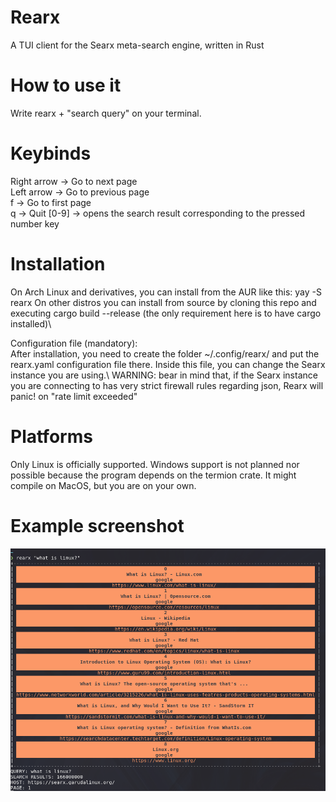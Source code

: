 # Rearx
A TUI client for the Searx meta-search engine, written in Rust

# How to use it
Write rearx + "search query" on your terminal.

# Keybinds
Right arrow -> Go to next page\
Left arrow -> Go to previous page\
f -> Go to first page\
q -> Quit
[0-9] -> opens the search result corresponding to the pressed number key


# Installation
On Arch Linux and derivatives, you can install from the AUR like this: yay -S rearx
On other distros you can install from source by cloning this repo and executing cargo build --release (the only requirement here is to have cargo installed)\

Configuration file (mandatory):\
After installation, you need to create the folder ~/.config/rearx/ and put the rearx.yaml configuration file there. Inside this file, you can change the Searx instance you are using.\ 
WARNING: bear in mind that, if the Searx instance you are connecting to has very strict firewall rules regarding json, Rearx will panic! on "rate limit exceeded"

# Platforms
Only Linux is officially supported. Windows support is not planned nor possible because the program depends on the termion crate. It might compile on MacOS, but you are on your own.

# Example screenshot

![alt text](https://github.com/garak92/rearx/blob/3f9b80ce2da33f106a4a1788b510ae9b4064c54c/example.png)
